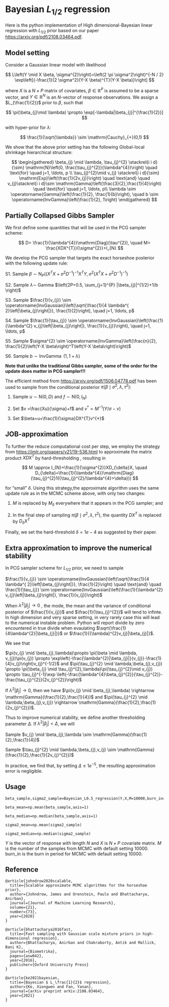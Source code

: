 # Bayesian $L_{1/2}$ regression

Here is the python implementation of High dimensional-Bayesian linear regression with $L_{1/2}$ prior based on our paper https://arxiv.org/pdf/2108.03464.pdf.



## Model setting

Consider a Gaussian linear model with likelihood


$$
L\left(Y \mid X \beta, \sigma^{2}\right)=\left(2 \pi \sigma^2\right)^{-N / 2} \exp\left[{-\frac{1}{2 \sigma^2}(Y-X \beta)^{T}(Y-X \beta)}\right]
$$

where $X$ is a $N \times P$ matrix of covariates, $\beta \in \mathbb{R}^{P}$ is assumed to be a sparse vector, and $Y \in \mathbb{R}^N$ is an $N$-vector of response observations. We assign a $L_{\frac{1}{2}}$ prior to $\beta$, such that


$$
\pi(\beta_{j}\mid \lambda) \propto \exp[-\lambda|\beta_{j}|^{\frac{1}{2}}]
$$


with hyper-prior for $\lambda$:


$$
\frac{1}{\sqrt{\lambda}} \sim \mathrm{Cauchy}_{+}(0,1)
$$


We show that the above prior setting has the following Global-local shrinkage hierarchical structure:


$$
\begin{gathered}
\beta_{j} \mid  \lambda, \tau_{j}^{2}  \stackrel{i i d}{\sim} \mathrm{N}\left(0,  \frac{\tau_{j}^{2}}{\lambda^{4}}\right) \quad \text{for} \quad j=1, \ldots, p \\
\tau_{j}^{2}\mid v_{j} \stackrel{i i d}{\sim} \mathrm{Exp}\left(\frac{1}{2v_{j}}\right) \quad \text{and} \quad v_{j}\stackrel{i i d}\sim \mathrm{Gamma}\left(\frac{3}{2},\frac{1}{4}\right) \quad \text{for} \quad j=1, \ldots, p\\
\lambda \sim \operatorname{Gamma}\left(\frac{1}{2}, \frac{1}{b}\right), \quad b \sim \operatorname{InvGamma}\left(\frac{1}{2}, 1\right)
\end{gathered}
$$



## Partially Collapsed Gibbs Sampler

We first define some quantities that will be used in the PCG sampler scheme:


$$
D= \frac{1}{\lambda^{4}}\mathrm{Diag}(\tau^{2}), \quad M= \frac{XDX^{T}}{\sigma^{2}}+I_{N}
$$



We develop the PCG sampler that targets the exact horseshoe posterior with the following update rule:



S1. Sample $\beta \sim \mathrm{N}_{P}\left(\left(X^{T} X+\sigma^2 D^{-1}\right)^{-1} X^{T} Y, \sigma^{2}\left(X^{T} X+\sigma^{2} D^{-1}\right)^{-1}\right)$



S2. Sample $\lambda \sim$ Gamma $\left(2P+0.5, \sum_{j=1}^{P} |\beta_{j}|^{1/2}+1/b \right)$



S3. Sample $\frac{1}{v_{j}} \sim \operatorname{InvGaussian}\left(\sqrt{\frac{1}{4 \lambda^{ 2}\left|\beta_{j}\right|}}, \frac{1}{2}\right), \quad j=1, \ldots, p$ 



S4. Sample $\frac{1}{\tau_{j}} \sim \operatorname{InvGaussian}\left(\frac{1}{\lambda^{2} v_{j}\left|\beta_{j}\right|}, \frac{1}{v_{j}}\right), \quad j=1, \ldots, p$



S5. Sample $\sigma^{2} \sim \operatorname{InvGamma}\left(\frac{n}{2}, \frac{1}{2}\left(Y-X \beta\right)^T\left(Y-X \beta\right)\right)$



S6. Sample $b \sim \operatorname{InvGamma~}\left(1,1+\lambda\right)$



**Note that unlike the traditional Gibbs sampler, some of the order for the update does matter in PCG sampler!!!**



The efficient method from https://arxiv.org/pdf/1506.04778.pdf has been used to sample from the conditional posterior $\pi(\beta \mid \sigma^{2}, \lambda, \tau^2)$:




1. Sample $u  \sim \mathrm{N}(0, D)$ and $f \sim \mathrm{N}\left(0, I_{N}\right)$

3. Set   $v =\frac{Xu}{\sigma}+f$ and $v^{*}=M^{-1}(Y / \sigma-v)$

4. Set  $\beta=u+\frac{1}{\sigma}DX^{T}v^{*}$

   

## JOB-approximation

To further  the reduce computational cost per step, we employ the strategy from  https://jmlr.org/papers/v21/19-536.html  to approximate the matrix product $XDX^{T}$ by hard-thresholding , resulting in


$$
M \approx I_{N}+\frac{1}{\sigma^{2}}XD_{\delta}X, \quad D_{\delta}=\frac{1}{\lambda^{4}}\mathrm{Diag}(\tau_{j}^{2}1({\tau_{j}^{2}/\lambda^{4}>\delta}))
$$


for “small” $\delta$. Using this strategy,the approximate algorithm uses the same update rule as in the MCMC scheme above, with only two changes:



1. $M$ is replaced by $M_{\delta}$ everywhere that it appears in the PCG sampler; and

2. In the final step of sampling $\pi(\beta \mid \sigma^{2}, \lambda, \tau^2)$, the quantity $DX^{T}$ is replaced by $D_\delta X^{T}$



Finally, we set the hard-threshold  $\delta=1e-4$ as suggested by their paper.



## Extra approximation to improve the numerical stability 

In PCG sampler scheme for $L_{1/2}$ prior, we need to sample 



$\frac{1}{v_{j}} \sim \operatorname{InvGaussian}\left(\sqrt{\frac{1}{4 \lambda^{ 2}\left|\beta_{j}\right|}}, \frac{1}{2}\right) \quad \text{and}  \quad \frac{1}{\tau_{j}} \sim \operatorname{InvGaussian}\left(\frac{1}{\lambda^{2} v_{j}\left|\beta_{j}\right|}, \frac{1}{v_{j}}\right)$



When $\lambda^{2}|\beta_{j}| \rightarrow 0$ ,  the mode, the mean and the variance of conditional posterior of $\frac{1}{v_{j}}$ and $\frac{1}{\tau_{j}^{2}}$ will tend to infinte. In high dimension and very sparse setting, in very rarely case this will lead to the numerical instable problem. Python will report divide by zero encountered in true divide when evaulating $\sqrt{\frac{1}{4\lambda^{2}|\beta_{j}|}}$ or $\frac{1}{{\lambda}^{2}v_{j}|\beta_{j}|}$. 



We see that 

$\pi(v_{j} \mid \beta_{j},\lambda)\propto \pi(\beta \mid \lambda, v_{j})\pi(v_{j}) \propto \exp\left(-\frac{\lambda^{2}|\beta_{j}|}{v_{j}}-\frac{1}{4}v_{j}\right)v_{j}^{-1/2}$ and $\pi(\tau_{j}^{2} \mid \lambda,\beta_{j},v_{j}) \propto \pi(\beta_{j} \mid \tau_{j}^{2},\lambda)\pi(\tau_{j}^{2}\mid v_{j}) \propto \tau_{j}^{-1}\exp \left(-\frac{\lambda^{4}\beta_{j}^{2}}{\tau_{j}^{2}}-\frac{\tau_{j}^{2}}{2v_{j}^{2}}\right)$



If $\lambda^{2}|\beta_{j}| \rightarrow 0$,  then we have $\pi(v_{j} \mid \beta_{j},\lambda) \rightarrow \mathrm{Gamma}(\frac{1}{2},\frac{1}{4})$ and $\pi(\tau_{j}^{2} \mid \lambda,\beta_{j},v_{j}) \rightarrow \mathrm{Gamma}(\frac{1}{2},\frac{1}{2v_{j}^{2}})$. 

Thus to improve numerical stability,  we define another thresholding parameter $\Delta$.  If $\lambda^{2}|\beta_{j}|<\Delta$,  we will 

Sample  $v_{j} \mid \beta_{j},\lambda \sim \mathrm{Gamma}(\frac{1}{2},\frac{1}{4})$ 

Sample $\tau_{j}^{2} \mid \lambda,\beta_{j},v_{j} \sim \mathrm{Gamma}(\frac{1}{2},\frac{1}{2v_{j}^{2}})$

In practice, we find that, by setting $\Delta \leq 1e^{-5}$,  the resulting approximation error is negligible.



## Usage

```
beta_sample,sigma2_sample=Bayesian_L0.5_regression(Y,X,M=10000,burn_in=10000) 

beta_mean=np.mean(beta_sample,axis=1)

beta_median=np.median(beta_sample,axis=1)

sigma2_mean=np.mean(sigma2_sample)

sigma2_median=np.median(sigma2_sample)
```

$Y$ is the vector of response with length $N$ and $X$ is $N \times P$ covariate matrix. $M$ is the number of the samples from MCMC with default setting 10000. burn_in is the burn in period for MCMC with default setting 10000.  



## Reference

```
@article{johndrow2020scalable,
  title={Scalable approximate MCMC algorithms for the horseshoe prior},
  author={Johndrow, James and Orenstein, Paulo and Bhattacharya, Anirban},
  journal={Journal of Machine Learning Research},
  volume={21},
  number={73},
  year={2020}
}
```

```
@article{bhattacharya2016fast,
  title={Fast sampling with Gaussian scale mixture priors in high-dimensional regression},
  author={Bhattacharya, Anirban and Chakraborty, Antik and Mallick, Bani K},
  journal={Biometrika},
  pages={asw042},
  year={2016},
  publisher={Oxford University Press}
}
```

```
@article{ke2021bayesian,
  title={Bayesian $ L_\frac{1}{2}$ regression},
  author={Ke, Xiongwen and Fan, Yanan},
  journal={arXiv preprint arXiv:2108.03464},
  year={2021}
}
```

